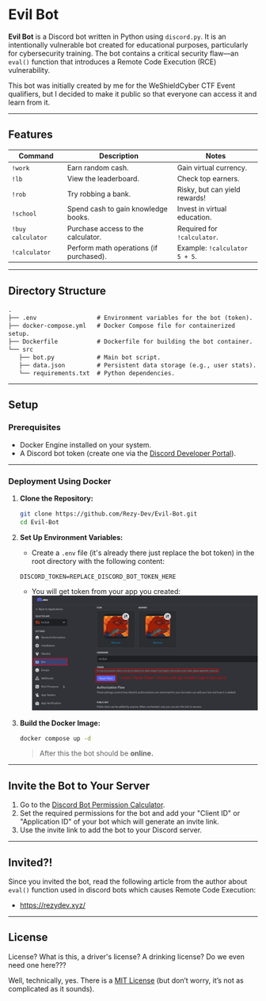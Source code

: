 # Evil Bot  

**Evil Bot** is a Discord bot written in Python using `discord.py`. It is an intentionally vulnerable bot created for educational purposes, particularly for cybersecurity training. The bot contains a critical security flaw—an `eval()` function that introduces a Remote Code Execution (RCE) vulnerability. 

This bot was initially created by me for the WeShieldCyber CTF Event qualifiers, but I decided to make it public so that everyone can access it and learn from it.

---

## Features  

| Command             | Description                                       | Notes                              |  
|---------------------|---------------------------------------------------|------------------------------------|  
| `!work`            | Earn random cash.                                 | Gain virtual currency.             |  
| `!lb`              | View the leaderboard.                             | Check top earners.   |  
| `!rob`             | Try robbing a bank.                               | Risky, but can yield rewards!      |  
| `!school`          | Spend cash to gain knowledge books.               | Invest in virtual education.       |  
| `!buy calculator`  | Purchase access to the calculator.                | Required for `!calculator`.        |  
| `!calculator`      | Perform math operations (if purchased).           | Example: `!calculator 5 + 5`.      |  

---

## Directory Structure  

```plaintext  
.  
├── .env                 # Environment variables for the bot (token).  
├── docker-compose.yml   # Docker Compose file for containerized setup.  
├── Dockerfile           # Dockerfile for building the bot container.  
└── src  
   ├── bot.py            # Main bot script.  
   ├── data.json         # Persistent data storage (e.g., user stats).  
   └── requirements.txt  # Python dependencies.   
```

---

## Setup  

### Prerequisites  

- Docker Engine installed on your system.
- A Discord bot token (create one via the [Discord Developer Portal](https://discord.com/developers/applications)).

---

### Deployment Using Docker  

1. **Clone the Repository:**  
   ```bash  
   git clone https://github.com/Rezy-Dev/Evil-Bot.git  
   cd Evil-Bot
   ```

2. **Set Up Environment Variables:**
    - Create a `.env` file (it's already there just replace the bot token) in the root directory with the following content:
    ```env
    DISCORD_TOKEN=REPLACE_DISCORD_BOT_TOKEN_HERE
    ```
    - You will get token from your app you created:
    ![](Images-For-Readme/token-demo.png)

3. **Build the Docker Image:**
    ```bash
    docker compose up -d
    ```
    > After this the bot should be **online.**

---

## Invite the Bot to Your Server  

1. Go to the [Discord Bot Permission Calculator](https://discordapi.com/permissions.html).  
2. Set the required permissions for the bot and add your "Client ID" or "Application ID" of your bot which will generate an invite link.  
3. Use the invite link to add the bot to your Discord server.  

---

## Invited?!
Since you invited the bot, read the following article from the author about `eval()` function used in discord bots which causes Remote Code Execution:
- https://rezydev.xyz/

---

## License
License? What is this, a driver's license? A drinking license? Do we even need one here??? 

Well, technically, yes. There is a [MIT License](https://github.com/Rezy-Dev/Evil-Bot/blob/main/LICENSE) (but don’t worry, it’s not as complicated as it sounds).
